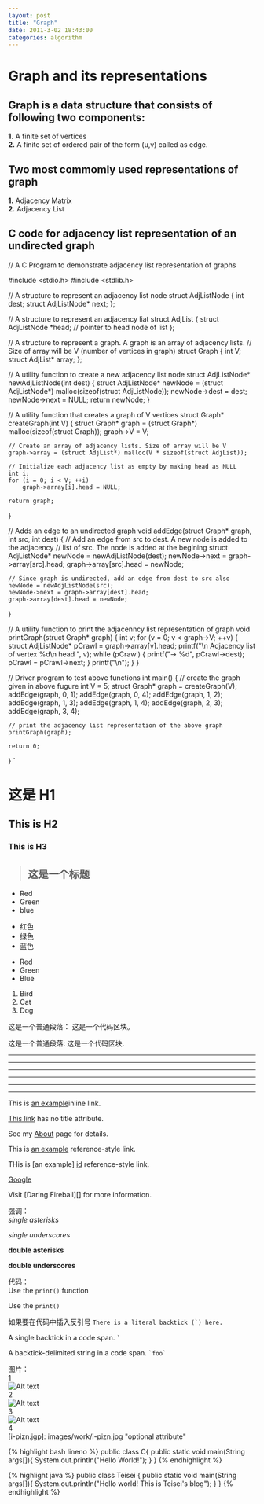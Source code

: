 ```yaml
---
layout: post
title: "Graph"
date: 2011-3-02 18:43:00
categories: algorithm
---
```


# Graph and its representations  

## Graph is a data structure that consists of following two components:  
**1.** A finite set of vertices  
**2.** A finite set of ordered pair of the form (u,v) called as edge.

## Two most commomly used representations of graph  
**1.** Adjacency Matrix  
**2.** Adjacency List  

## C code for adjacency list representation of an undirected graph  
// A C Program to demonstrate adjacency list representation of graphs

#include <stdio.h>
#include <stdlib.h>

// A structure to represent an adjacency list node
struct AdjListNode
{
	int dest;
	struct AdjListNode* next;
};

// A structure to represent an adjacency liat
struct AdjList
{
	struct AdjListNode *head; // pointer to head node of list
};

// A structure to represent a graph. A graph is an array of adjacency lists.
// Size of array will be V (number of vertices in graph)
struct Graph
{
	int V;
	struct AdjList* array;
};

// A utility function to create a new adjacency list node
struct AdjListNode* newAdjListNode(int dest)
{
	struct AdjListNode* newNode =
			(struct AdjListNode*) malloc(sizeof(struct AdjListNode));
	newNode->dest = dest;
	newNode->next = NULL;
	return newNode;
}

// A utility function that creates a graph of V vertices
struct Graph* createGraph(int V)
{
	struct Graph* graph = (struct Graph*) malloc(sizeof(struct Graph));
	graph->V = V;

	// Create an array of adjacency lists. Size of array will be V
	graph->array = (struct AdjList*) malloc(V * sizeof(struct AdjList));

	// Initialize each adjacency list as empty by making head as NULL
	int i;
	for (i = 0; i < V; ++i)
		graph->array[i].head = NULL;

	return graph;
}

// Adds an edge to an undirected graph
void addEdge(struct Graph* graph, int src, int dest)
{
	// Add an edge from src to dest. A new node is added to the adjacency
	// list of src. The node is added at the begining
	struct AdjListNode* newNode = newAdjListNode(dest);
	newNode->next = graph->array[src].head;
	graph->array[src].head = newNode;

	// Since graph is undirected, add an edge from dest to src also
	newNode = newAdjListNode(src);
	newNode->next = graph->array[dest].head;
	graph->array[dest].head = newNode;
}

// A utility function to print the adjacenncy list representation of graph
void printGraph(struct Graph* graph)
{
	int v;
	for (v = 0; v < graph->V; ++v)
	{
		struct AdjListNode* pCrawl = graph->array[v].head;
		printf("\n Adjacency list of vertex %d\n head ", v);
		while (pCrawl)
		{
			printf("-> %d", pCrawl->dest);
			pCrawl = pCrawl->next;
		}
		printf("\n");
	}
}

// Driver program to test above functions
int main()
{
	// create the graph given in above fugure
	int V = 5;
	struct Graph* graph = createGraph(V);
	addEdge(graph, 0, 1);
	addEdge(graph, 0, 4);
	addEdge(graph, 1, 2);
	addEdge(graph, 1, 3);
	addEdge(graph, 1, 4);
	addEdge(graph, 2, 3);
	addEdge(graph, 3, 4);

	// print the adjacency list representation of the above graph
	printGraph(graph);

	return 0;
}
`

# 这是 H1   
## This is H2   
### This is H3

>## 这是一个标题

* Red
* Green
* blue

- 红色
- 绿色
- 蓝色

+ Red
+ Green
+ Blue

1. Bird
2. Cat
3. Dog

这是一个普通段落：
    这是一个代码区块。
    
这是一个普通段落:
    这是一个代码区块.
    
***
* * *
*****
* * * * *
- - -
--------------------

This is [an example](http://teisei.github.io "Title")inline link.

[This link](http://teisei.github.io) has no title attribute.

See my [About](/about/) page for details.

This is [an example][id] reference-style link.

THis is [an example] [id] reference-style link.

[id]: http://example.com/ "optional title here"

[Google][]

[Google]: http://www.google.com

Visit [Daring Fireball][]  for more information.


强调：  
*single asterisks*

_single underscores_

**double asterisks**

__double underscores__


代码：  
Use the `print()` function  

<p>Use the <code>print()</code></p>

如果要在代码中插入反引号
``There is a literal backtick (`) here.``

A single backtick in a code span. `` ` ``

A backtick-delimited string in a code span. `` `foo` ``



图片：   
1  
![Alt text](images/work/i-pizn.jpg)     
2  
![Alt text](images/work/Campus_App.png "Optional title")   
3   
![Alt text][id]    
4    
[i-pizn.jgp]: images/work/i-pizn.jpg   "optional attribute"




{% highlight bash lineno %}
public class C{
    public static void main(String args[]){
        System.out.println("Hello World!");
    }
}
{% endhighlight %}



{% highlight java %}
public class Teisei {
    public static void main(String args[]){
        System.out.println("Hello world! This is Teisei's blog");
    }
}
{% endhighlight %}